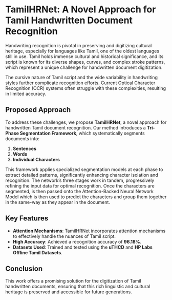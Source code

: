 # TamilHRNet: A Novel Approach for Tamil Handwritten Document Recognition

Handwriting recognition is pivotal in preserving and digitizing cultural heritage, especially for languages like Tamil, one of the oldest languages still in use. Tamil holds immense cultural and historical significance, and its script is known for its diverse shapes, curves, and complex stroke patterns, which represent a unique challenge for handwritten document digitization. 

The cursive nature of Tamil script and the wide variability in handwriting styles further complicate recognition efforts. Current Optical Character Recognition (OCR) systems often struggle with these complexities, resulting in limited accuracy.

## Proposed Approach
To address these challenges, we propose **TamilHRNet**, a novel approach for handwritten Tamil document recognition. Our method introduces a **Tri-Phase Segmentation Framework**, which systematically segments documents into:

1. **Sentences**
2. **Words**
3. **Individual Characters**

This framework applies specialized segmentation models at each phase to extract detailed patterns, significantly enhancing character isolation and recognition. The network’s three stages work in tandem, progressively refining the input data for optimal recognition. Once the characters are segmented, is then passed onto the Attention-Backed Neural Network Model which is then used to predict the characters and group them together in the same-way as they appear in the document.

## Key Features
- **Attention Mechanisms**: TamilHRNet incorporates attention mechanisms to effectively handle the nuances of Tamil script.
- **High Accuracy**: Achieved a recognition accuracy of **96.18%**.
- **Datasets Used**: Trained and tested using the **uTHCD** and **HP Labs Offline Tamil Datasets**.

## Conclusion
This work offers a promising solution for the digitization of Tamil handwritten documents, ensuring that this rich linguistic and cultural heritage is preserved and accessible for future generations.
